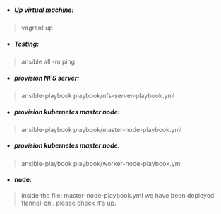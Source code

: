 - ##### Up virtual machine:
> vagrant up

- ##### Testing:
> ansible all -m ping

- ##### provision NFS server:
> ansible-playbook playbook/nfs-server-playbook.yml

- ##### provision kubernetes master node:
> ansible-playbook playbook/master-node-playbook.yml 

- ##### provision kubernetes master node:
> ansible-playbook playbook/worker-node-playbook.yml 

- #### node:
> inside the file: master-node-playbook.yml we have been deployed flannel-cni. please check it's up.
